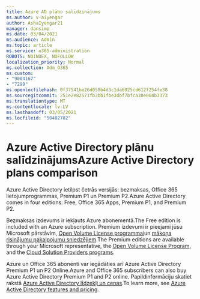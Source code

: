 ```yaml
---
title: Azure AD plānu salīdzinājums
ms.author: v-aiyengar
author: AshaIyengar21
manager: dansimp
ms.date: 03/04/2021
ms.audience: Admin
ms.topic: article
ms.service: o365-administration
ROBOTS: NOINDEX, NOFOLLOW
localization_priority: Normal
ms.collection: Adm_O365
ms.custom:
- "9004167"
- "7299"
ms.openlocfilehash: 0f37541be26d058b4d3c1da6925cd612f254fe38
ms.sourcegitcommit: 251e2e82571fb3bb1fbe3dbf7bfca30e004b3373
ms.translationtype: MT
ms.contentlocale: lv-LV
ms.lasthandoff: 03/05/2021
ms.locfileid: "50482782"
---
```

# <a name="azure-active-directory-plans-comparison"></a><span data-ttu-id="0f75d-102">Azure Active Directory plānu salīdzinājums</span><span class="sxs-lookup"><span data-stu-id="0f75d-102">Azure Active Directory plans comparison</span></span>

<span data-ttu-id="0f75d-103">Azure Active Directory ietilpst četrās versijās: bezmaksas, Office 365 lietojumprogrammas, Premium P1 un Premium P2.</span><span class="sxs-lookup"><span data-stu-id="0f75d-103">Azure Active Directory comes in four editions: Free, Office 365 Apps, Premium P1, and Premium P2.</span></span>

<span data-ttu-id="0f75d-104">Bezmaksas izdevums ir iekļauts Azure abonementā.</span><span class="sxs-lookup"><span data-stu-id="0f75d-104">The Free edition is included with an Azure subscription.</span></span> <span data-ttu-id="0f75d-105">Premium izdevumi ir pieejami jūsu Microsoft pārstāvim, [Open Volume License programmai](https://go.microsoft.com/fwlink/?linkid=2110873)un [mākoņa risinājumu pakalpojumu sniedzējiem](https://go.microsoft.com/fwlink/?LinkId=614968&clcid=0x409).</span><span class="sxs-lookup"><span data-stu-id="0f75d-105">The Premium editions are available through your Microsoft representative, the [Open Volume License Program](https://go.microsoft.com/fwlink/?linkid=2110873), and the [Cloud Solution Providers programs](https://go.microsoft.com/fwlink/?LinkId=614968&clcid=0x409).</span></span>

<span data-ttu-id="0f75d-106">Azure un Office 365 abonenti var iegādāties arī Azure Active Directory Premium P1 un P2 Online.</span><span class="sxs-lookup"><span data-stu-id="0f75d-106">Azure and Office 365 subscribers can also buy Azure Active Directory Premium P1 and P2 online.</span></span> <span data-ttu-id="0f75d-107">Papildinformāciju skatiet rakstā [Azure Active Directory līdzekļi un cenas](https://go.microsoft.com/fwlink/?linkid=2081447).</span><span class="sxs-lookup"><span data-stu-id="0f75d-107">To learn more, see [Azure Active Directory features and pricing](https://go.microsoft.com/fwlink/?linkid=2081447).</span></span>
